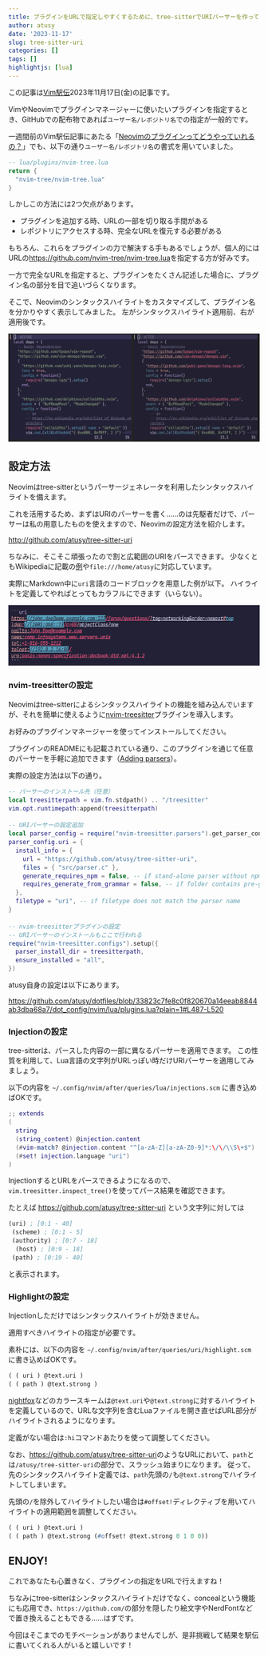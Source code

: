 ```yaml
---
title: プラグインをURLで指定しやすくするために、tree-sitterでURIパーサーを作ってNeovimを彩ってみた
author: atusy
date: '2023-11-17'
slug: tree-sitter-uri
categories: []
tags: []
highlightjs: [lua]
---
```


この記事は[Vim駅伝](https://vim-jp.org/ekiden/)2023年11月17日(金)の記事です。

VimやNeovimでプラグインマネージャーに使いたいプラグインを指定するとき、GitHubでの配布物であれば`ユーザー名/レポジトリ名`での指定が一般的です。

一週間前のVim駅伝記事にあたる「[Neovimのプラグインってどうやっていれるの？](https://zenn.dev/vim_jp/articles/20231113vim_ekiden)」でも、以下の通り`ユーザー名/レポジトリ名`の書式を用いていました。

``` lua
-- lua/plugins/nvim-tree.lua
return {
  "nvim-tree/nvim-tree.lua"
}
```

しかしこの方法には2つ欠点があります。

-   プラグインを追加する時、URLの一部を切り取る手間がある
-   レポジトリにアクセスする時、完全なURLを復元する必要がある

もちろん、これらをプラグインの力で解決する手もあるでしょうが、個人的にはURLの<https://github.com/nvim-tree/nvim-tree.lua>を指定する方が好みです。

一方で完全なURLを指定すると、プラグインをたくさん記述した場合に、プラグイン名の部分を目で追いづらくなります。

そこで、Neovimのシンタックスハイライトをカスタマイズして、プラグイン名を分かりやすく表示してみました。
左がシンタックスハイライト適用前、右が適用後です。

![](images/uri-highlighted.png)

## 設定方法

Neovimはtree-sitterというパーサージェネレータを利用したシンタックスハイライトを備えます。

これを活用するため、まずはURIのパーサーを書く......のは先駆者だけで、パーサーは私の用意したものを使えますので、Neovimの設定方法を紹介します。

<http://github.com/atusy/tree-sitter-uri>

ちなみに、そこそこ頑張ったので割と広範囲のURIをパースできます。
少なくともWikipediaに記載の[例](https://en.wikipedia.org/wiki/Uniform_Resource_Identifier#Example_URIs)や`file:///home/atusy`に対応しています。

実際にMarkdown中に`uri`言語のコードブロックを用意した例が以下。
ハイライトを定義してやればとってもカラフルにできます（いらない）。

![](images/codeblock-uri.png)

### nvim-treesitterの設定

Neovimはtree-sitterによるシンタックスハイライトの機能を組み込んでいますが、それを簡単に使えるように[nvim-treesitter](https://github.com/nvim-treesitter/nvim-treesitter)プラグインを導入します。

お好みのプラグインマネージャーを使ってインストールしてください。

プラグインのREADMEにも記載されている通り、このプラグインを通じて任意のパーサーを手軽に追加できます（[Adding parsers](https://github.com/nvim-treesitter/nvim-treesitter#adding-parsers)）。

実際の設定方法は以下の通り。

``` lua
-- パーサーのインストール先（任意）
local treesitterpath = vim.fn.stdpath() .. "/treesitter"
vim.opt.runtimepath:append(treesitterpath)

-- URIパーサーの設定追加
local parser_config = require("nvim-treesitter.parsers").get_parser_configs()
parser_config.uri = {
  install_info = {
    url = "https://github.com/atusy/tree-sitter-uri",
    files = { "src/parser.c" },
    generate_requires_npm = false, -- if stand-alone parser without npm dependencies
    requires_generate_from_grammar = false, -- if folder contains pre-generated src/parser.c
  },
  filetype = "uri", -- if filetype does not match the parser name
}

-- nvim-treesitterプラグインの設定
-- URIパーサーのインストールもここで行われる
require("nvim-treesitter.configs").setup({
  parser_install_dir = treesitterpath,
  ensure_installed = "all",
})
```

atusy自身の設定は以下にあります。

<https://github.com/atusy/dotfiles/blob/33823c7fe8c0f820670a14eeab8844ab3dba68a7/dot_config/nvim/lua/plugins.lua?plain=1#L487-L520>

### Injectionの設定

tree-sitterは、パースした内容の一部に異なるパーサーを適用できます。
この性質を利用して、Lua言語の文字列がURLっぽい時だけURIパーサーを適用してみましょう。

以下の内容を `~/.config/nvim/after/queries/lua/injections.scm` に書き込めばOKです。

``` lua
;; extends
(
  string
  (string_content) @injection.content
  (#vim-match? @injection.content "^[a-zA-Z][a-zA-Z0-9]*:\/\/\\S\+$")
  (#set! injection.language "uri")
)
```

InjectionするとURLをパースできるようになるので、`vim.treesitter.inspect_tree()`を使ってパース結果を確認できます。

たとえば <https://github.com/atusy/tree-sitter-uri> という文字列に対しては

``` scm
(uri) ; [0:1 - 40]
 (scheme) ; [0:1 - 5]
 (authority) ; [0:7 - 18]
  (host) ; [0:9 - 18]
 (path) ; [0:19 - 40]
```

と表示されます。

### Highlightの設定

Injectionしただけではシンタックスハイライトが効きません。

適用すべきハイライトの指定が必要です。

素朴には、以下の内容を `~/.config/nvim/after/queries/uri/highlight.scm` に書き込めばOKです。

``` scm
( ( uri ) @text.uri )
( ( path ) @text.strong )
```

[nightfox](https://github.com/EdenEast/nightfox.nvim)などのカラースキームは`@text.uri`や`@text.strong`に対するハイライトを定義しているので、URLな文字列を含むLuaファイルを開き直せばURL部分がハイライトされるようになります。

定義がない場合は`:hi`コマンドあたりを使って調整してください。

なお、<https://github.com/atusy/tree-sitter-uri>のようなURLにおいて、`path`とは`/atusy/tree-sitter-uri`の部分で、スラッシュ始まりになります。
従って、先のシンタックスハイライト定義では、`path`先頭の`/`も`@text.strong`でハイライトしてしまいます。

先頭の`/`を除外してハイライトしたい場合は`#offset!`ディレクティブを用いてハイライトの適用範囲を調整してください。

``` scm
( ( uri ) @text.uri )
( ( path ) @text.strong (#offset! @text.strong 0 1 0 0))
```

## ENJOY!

これであなたも心置きなく、プラグインの指定をURLで行えますね！

ちなみにtree-sitterはシンタックスハイライトだけでなく、concealという機能にも応用でき、`https://github.com/`の部分を隠したり絵文字やNerdFontなどで置き換えることもできる......はずです。

今回はそこまでのモチベーションがありませんでしが、是非挑戦して結果を駅伝に書いてくれる人がいると嬉しいです！
